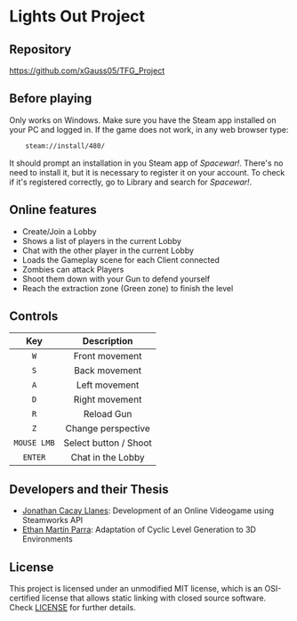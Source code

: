 # Lights Out Project

## Repository
https://github.com/xGauss05/TFG_Project

## Before playing
Only works on Windows.
Make sure you have the Steam app installed on your PC and logged in.
If the game does not work, in any web browser type:
```cmd
    steam://install/480/
```
It should prompt an installation in you Steam app of *Spacewar!*. There's no need to install it, but it is necessary to register it on your account.
To check if it's registered correctly, go to Library and search for *Spacewar!*.

## Online features
- Create/Join a Lobby
- Shows a list of players in the current Lobby
- Chat with the other player in the current Lobby
- Loads the Gameplay scene for each Client connected
- Zombies can attack Players
- Shoot them down with your Gun to defend yourself
- Reach the extraction zone (Green zone) to finish the level
  
## Controls
| Key | Description |
| :----: | :-----------: | 
| <code>W</code> | Front movement | 
| <code>S</code> | Back movement | 
| <code>A</code> | Left movement | 
| <code>D</code> | Right movement | 
| <code>R</code> | Reload Gun | 
| <code>Z</code> | Change perspective | 
| <code>MOUSE LMB</code> | Select button / Shoot |
| <code>ENTER</code> | Chat in the Lobby |

## Developers and their Thesis
+ [Jonathan Cacay Llanes](https://github.com/xGauss05): Development of an Online Videogame using Steamworks API
+ [Ethan Martín Parra](https://github.com/Ethanm-0371): Adaptation of Cyclic Level Generation to 3D Environments

## License
This project is licensed under an unmodified MIT license, which is an OSI-certified license that allows static linking with closed source software. Check [LICENSE](LICENSE) for further details.
